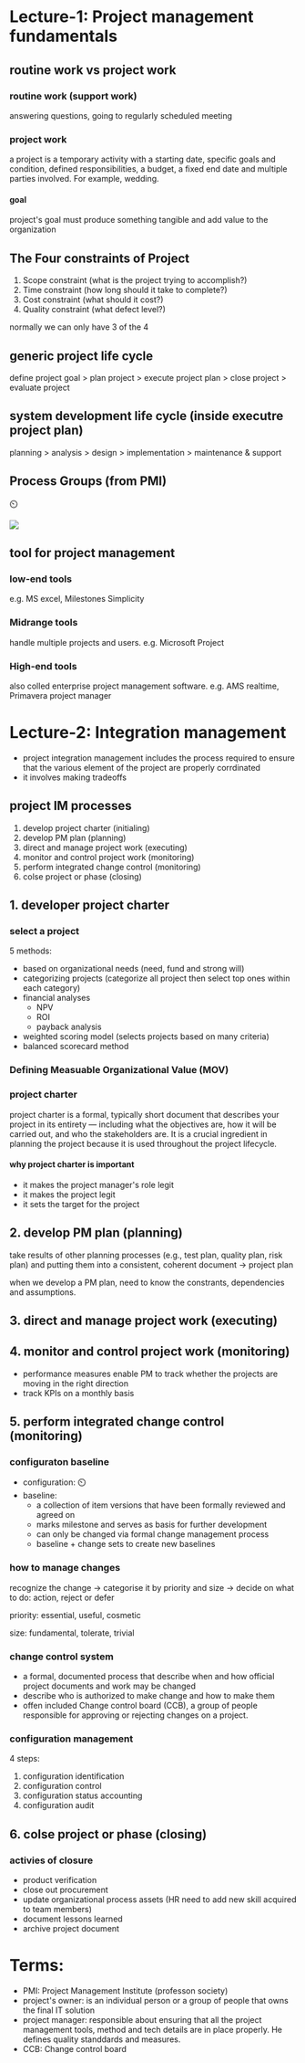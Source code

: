 # Lecture-1: Project management fundamentals

## routine work vs project work

### routine work (support work)

answering questions, going to regularly scheduled meeting

### project work

a project is a temporary activity with a starting date, specific goals and condition, defined responsibilities, a budget, a fixed end date and multiple parties involved. For example, wedding.

#### goal

project's goal must produce something tangible and add value to the organization

## The Four constraints of Project

1. Scope constraint (what is the project trying to accomplish?)
2. Time constraint (how long should it take to complete?)
3. Cost constraint (what should it cost?)
4. Quality constraint (what defect level?)

normally we can only have 3 of the 4

## generic project life cycle

define project goal > plan project > execute project plan > close project > evaluate project

## system development life cycle (inside executre project plan)

planning > analysis > design > implementation > maintenance & support

## Process Groups (from PMI)

⏲️

[<img src="https://www.e-education.psu.edu/geog871/sites/www.e-education.psu.edu.geog871/files/image/process_elements.png">](https://www.e-education.psu.edu/geog871/sites/www.e-education.psu.edu.geog871/files/image/process_elements.png)

## tool for project management

### low-end tools

e.g. MS excel, Milestones Simplicity

### Midrange tools

handle multiple projects and users. e.g. Microsoft Project

### High-end tools

also colled enterprise project management software. e.g. AMS realtime, Primavera project manager

# Lecture-2: Integration management

- project integration management includes the process required to ensure that the various element of the project are properly corrdinated
- it involves making tradeoffs

## project IM processes

1. develop project charter (initialing)
2. develop PM plan (planning)
3. direct and manage project work (executing)
4. monitor and control project work (monitoring)
5. perform integrated change control (monitoring)
6. colse project or phase (closing)

## 1. developer project charter

### select a project

5 methods:

- based on organizational needs (need, fund and strong will)
- categorizing projects (categorize all project then select top ones within each category)
- financial analyses
  - NPV
  - ROI
  - payback analysis
- weighted scoring model (selects projects based on many criteria)
- balanced scorecard method

### Defining Measuable Organizational Value (MOV)

### project charter

project charter is a formal, typically short document that describes your project in its entirety — including what the objectives are, how it will be carried out, and who the stakeholders are. It is a crucial ingredient in planning the project because it is used throughout the project lifecycle.

#### why project charter is important

- it makes the project manager's role legit
- it makes the project legit
- it sets the target for the project

## 2. develop PM plan (planning)

take results of other planning processes (e.g., test plan, quality plan, risk plan) and putting them into a consistent, coherent document -> project plan

when we develop a PM plan, need to know the constrants, dependencies and assumptions.

## 3. direct and manage project work (executing)

## 4. monitor and control project work (monitoring)

- performance measures enable PM to track whether the projects are moving in the right direction
- track KPIs on a monthly basis

## 5. perform integrated change control (monitoring)

### configuraton baseline

- configuration:
  ⏲️
- baseline:
  - a collection of item versions that have been formally reviewed and agreed on
  - marks milestone and serves as basis for further development
  - can only be changed via formal change management process
  - baseline + change sets to create new baselines

### how to manage changes

recognize the change -> categorise it by priority and size -> decide on what to do: action, reject or defer

priority: essential, useful, cosmetic

size: fundamental, tolerate, trivial

### change control system

- a formal, documented process that describe when and how official project documents and work may be changed
- describe who is authorized to make change and how to make them
- offen included Change control board (CCB), a group of people responsible for approving or rejecting changes on a project.

### configuration management

4 steps:

1. configuration identification
2. configuration control
3. configuration status accounting
4. configuration audit

## 6. colse project or phase (closing)

### activies of closure

- product verification
- close out procurement
- update organizational process assets (HR need to add new skill acquired to team members)
- document lessons learned
- archive project document

# Terms:

- PMI: Project Management Institute (professon society)
- project's owner: is an individual person or a group of people that owns the final IT solution
- project manager: responsible about ensuring that all the project management tools, method and tech details are in place properly. He defines quality standdards and measures.
- CCB: Change control board
